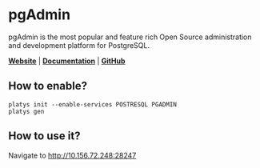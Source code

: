 # pgAdmin

pgAdmin is the most popular and feature rich Open Source administration and development platform for PostgreSQL. 

**[Website](https://www.pgadmin.org/)** | **[Documentation](https://www.pgadmin.org/docs/pgadmin4/latest/index.html)** | **[GitHub](https://github.com/postgres/pgadmin4)**

## How to enable?

```
platys init --enable-services POSTRESQL PGADMIN
platys gen
```

## How to use it?

Navigate to <http://10.156.72.248:28247>
